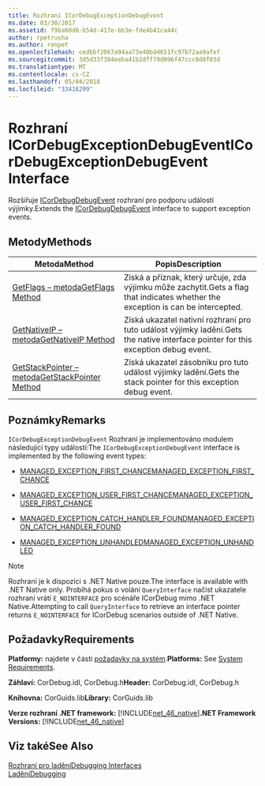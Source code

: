 ```yaml
---
title: Rozhraní ICorDebugExceptionDebugEvent
ms.date: 03/30/2017
ms.assetid: f9ba60d8-b54d-417e-bb3e-fde4b41ca44c
author: rpetrusha
ms.author: ronpet
ms.openlocfilehash: cedbbf2067a94aa73e40bd4651fc97b72aa9afef
ms.sourcegitcommit: 3d5d33f384eeba41b2dff79d096f47ccc8d8f03d
ms.translationtype: MT
ms.contentlocale: cs-CZ
ms.lasthandoff: 05/04/2018
ms.locfileid: "33416299"
---
```

# <a name="icordebugexceptiondebugevent-interface"></a><span data-ttu-id="6d714-102">Rozhraní ICorDebugExceptionDebugEvent</span><span class="sxs-lookup"><span data-stu-id="6d714-102">ICorDebugExceptionDebugEvent Interface</span></span>
<span data-ttu-id="6d714-103">Rozšiřuje [ICorDebugDebugEvent](../../../../docs/framework/unmanaged-api/debugging/icordebugdebugevent-interface.md) rozhraní pro podporu událostí výjimky.</span><span class="sxs-lookup"><span data-stu-id="6d714-103">Extends the [ICorDebugDebugEvent](../../../../docs/framework/unmanaged-api/debugging/icordebugdebugevent-interface.md) interface to support exception events.</span></span>  
  
## <a name="methods"></a><span data-ttu-id="6d714-104">Metody</span><span class="sxs-lookup"><span data-stu-id="6d714-104">Methods</span></span>  
  
|<span data-ttu-id="6d714-105">Metoda</span><span class="sxs-lookup"><span data-stu-id="6d714-105">Method</span></span>|<span data-ttu-id="6d714-106">Popis</span><span class="sxs-lookup"><span data-stu-id="6d714-106">Description</span></span>|  
|------------|-----------------|  
|[<span data-ttu-id="6d714-107">GetFlags – metoda</span><span class="sxs-lookup"><span data-stu-id="6d714-107">GetFlags Method</span></span>](../../../../docs/framework/unmanaged-api/debugging/icordebugexceptiondebugevent-getflags-method.md)|<span data-ttu-id="6d714-108">Získá a příznak, který určuje, zda výjimku může zachytit.</span><span class="sxs-lookup"><span data-stu-id="6d714-108">Gets a flag that indicates whether the exception is can be intercepted.</span></span>|  
|[<span data-ttu-id="6d714-109">GetNativeIP – metoda</span><span class="sxs-lookup"><span data-stu-id="6d714-109">GetNativeIP Method</span></span>](../../../../docs/framework/unmanaged-api/debugging/icordebugexceptiondebugevent-getnativeip-method.md)|<span data-ttu-id="6d714-110">Získá ukazatel nativní rozhraní pro tuto událost výjimky ladění.</span><span class="sxs-lookup"><span data-stu-id="6d714-110">Gets the native interface pointer for this exception debug event.</span></span>|  
|[<span data-ttu-id="6d714-111">GetStackPointer – metoda</span><span class="sxs-lookup"><span data-stu-id="6d714-111">GetStackPointer Method</span></span>](../../../../docs/framework/unmanaged-api/debugging/icordebugexceptiondebugevent-getstackpointer-method.md)|<span data-ttu-id="6d714-112">Získá ukazatel zásobníku pro tuto událost výjimky ladění.</span><span class="sxs-lookup"><span data-stu-id="6d714-112">Gets the stack pointer for this exception debug event.</span></span>|  
  
## <a name="remarks"></a><span data-ttu-id="6d714-113">Poznámky</span><span class="sxs-lookup"><span data-stu-id="6d714-113">Remarks</span></span>  
 <span data-ttu-id="6d714-114">`ICorDebugExceptionDebugEvent` Rozhraní je implementováno modulem následující typy událostí:</span><span class="sxs-lookup"><span data-stu-id="6d714-114">The `ICorDebugExceptionDebugEvent` interface is implemented by the following event types:</span></span>  
  
-   [<span data-ttu-id="6d714-115">MANAGED_EXCEPTION_FIRST_CHANCE</span><span class="sxs-lookup"><span data-stu-id="6d714-115">MANAGED_EXCEPTION_FIRST_CHANCE</span></span>](../../../../docs/framework/unmanaged-api/debugging/cordebugrecordformat-enumeration.md)  
  
-   [<span data-ttu-id="6d714-116">MANAGED_EXCEPTION_USER_FIRST_CHANCE</span><span class="sxs-lookup"><span data-stu-id="6d714-116">MANAGED_EXCEPTION_USER_FIRST_CHANCE</span></span>](../../../../docs/framework/unmanaged-api/debugging/cordebugrecordformat-enumeration.md)  
  
-   [<span data-ttu-id="6d714-117">MANAGED_EXCEPTION_CATCH_HANDLER_FOUND</span><span class="sxs-lookup"><span data-stu-id="6d714-117">MANAGED_EXCEPTION_CATCH_HANDLER_FOUND</span></span>](../../../../docs/framework/unmanaged-api/debugging/cordebugrecordformat-enumeration.md)  
  
-   [<span data-ttu-id="6d714-118">MANAGED_EXCEPTION_UNHANDLED</span><span class="sxs-lookup"><span data-stu-id="6d714-118">MANAGED_EXCEPTION_UNHANDLED</span></span>](../../../../docs/framework/unmanaged-api/debugging/cordebugrecordformat-enumeration.md)  
  
> [!NOTE]
>  <span data-ttu-id="6d714-119">Rozhraní je k dispozici s .NET Native pouze.</span><span class="sxs-lookup"><span data-stu-id="6d714-119">The interface is available with .NET Native only.</span></span> <span data-ttu-id="6d714-120">Probíhá pokus o volání `QueryInterface` načíst ukazatele rozhraní vrátí `E_NOINTERFACE` pro scénáře ICorDebug mimo .NET Native.</span><span class="sxs-lookup"><span data-stu-id="6d714-120">Attempting to call `QueryInterface` to retrieve an interface pointer returns `E_NOINTERFACE` for ICorDebug scenarios outside of .NET Native.</span></span>  
  
## <a name="requirements"></a><span data-ttu-id="6d714-121">Požadavky</span><span class="sxs-lookup"><span data-stu-id="6d714-121">Requirements</span></span>  
 <span data-ttu-id="6d714-122">**Platformy:** najdete v části [požadavky na systém](../../../../docs/framework/get-started/system-requirements.md).</span><span class="sxs-lookup"><span data-stu-id="6d714-122">**Platforms:** See [System Requirements](../../../../docs/framework/get-started/system-requirements.md).</span></span>  
  
 <span data-ttu-id="6d714-123">**Záhlaví:** CorDebug.idl, CorDebug.h</span><span class="sxs-lookup"><span data-stu-id="6d714-123">**Header:** CorDebug.idl, CorDebug.h</span></span>  
  
 <span data-ttu-id="6d714-124">**Knihovna:** CorGuids.lib</span><span class="sxs-lookup"><span data-stu-id="6d714-124">**Library:** CorGuids.lib</span></span>  
  
 <span data-ttu-id="6d714-125">**Verze rozhraní .NET framework:** [!INCLUDE[net_46_native](../../../../includes/net-46-native-md.md)]</span><span class="sxs-lookup"><span data-stu-id="6d714-125">**.NET Framework Versions:** [!INCLUDE[net_46_native](../../../../includes/net-46-native-md.md)]</span></span>  
  
## <a name="see-also"></a><span data-ttu-id="6d714-126">Viz také</span><span class="sxs-lookup"><span data-stu-id="6d714-126">See Also</span></span>  
 [<span data-ttu-id="6d714-127">Rozhraní pro ladění</span><span class="sxs-lookup"><span data-stu-id="6d714-127">Debugging Interfaces</span></span>](../../../../docs/framework/unmanaged-api/debugging/debugging-interfaces.md)  
 [<span data-ttu-id="6d714-128">Ladění</span><span class="sxs-lookup"><span data-stu-id="6d714-128">Debugging</span></span>](../../../../docs/framework/unmanaged-api/debugging/index.md)
